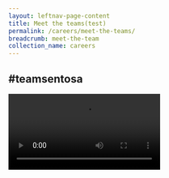 ```yaml
---
layout: leftnav-page-content
title: Meet the teams(test)
permalink: /careers/meet-the-teams/
breadcrumb: meet-the-team
collection_name: careers
---
```


<div><h2>#teamsentosa</h2></div> 
  <div class="col is-12" style="position: relative;">
<div class="hero"></div>
   <div class="wave">
 </div>
  <video controls>
  <source src="video/careers/test.mp4" type="video/mp4">
  Your browser does not support the video tag.
  </video>

  </div>
  

